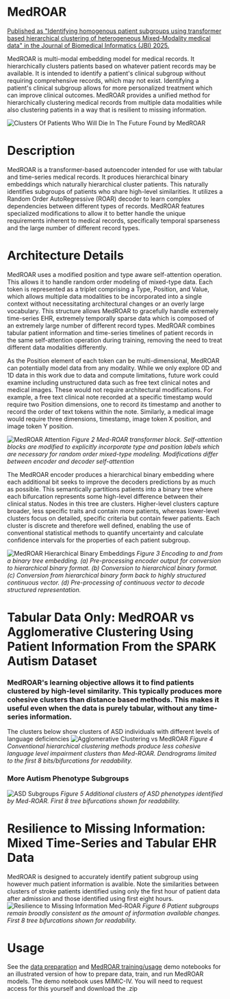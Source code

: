 # MedROAR

[Published as "Identifying homogenous patient subgroups using transformer based hierarchical clustering of heterogeneous Mixed-Modality medical data" in the Journal of Biomedical Informatics (JBI) 2025.](https://doi.org/10.1016/j.jbi.2025.104878)

MedROAR is multi-modal embedding model for medical records. It hierarchically clusters patients based on whatever patient records may be available. It is intended to identify a patient's clinical subgroup without requiring comprehensive records, which may not exist. Identifying a patient's clinical subgroup allows for more personalized treatment which can improve clinical outcomes. MedROAR provides a unified method for hierarchically clustering medical records from multiple data modalities while also clustering patients in a way that is resilient to missing information.

![Clusters Of Patients Who Will Die In The Future Found by MedROAR](resources/cluster.png)

# Description
MedROAR is a transformer-based autoencoder intended for use with tabular and time-series medical records. It produces hierarchical binary embeddings which naturally hierarchical cluster patients. This naturally identifies subgroups of patients who share high-level similarities. It utilizes a Random Order AutoRegressive (ROAR) decoder to learn complex dependencies between different types of records. MedROAR features specialized modifications to allow it to better handle the unique requirements inherent to medical records, specifically temporal sparseness and the large number of different record types.

# Architecture Details
MedROAR uses a modified position and type aware self-attention operation. This allows it to handle random order modeling of mixed-type data. Each token is represented as a triplet comprising a Type, Position, and Value, which allows multiple data modalities to be incorporated into a single context without necessitating architectural changes or an overly large vocabulary. This structure allows MedROAR to gracefully handle extremely time-series EHR, extremely temporally sparse data which is composed of an extremely large number of different record types. MedROAR combines tabular patient information and time-series timelines of patient records in the same self-attention operation during training, removing the need to treat different data modalities differently. 

As the Position element of each token can be multi-dimensional, MedROAR can potentially model data from any modality. While we only explore 0D and 1D data in this work due to data and compute limitations, future work could examine including unstructured data such as free text clinical notes and medical images. These would not require architectural modifications. For example, a free text clinical note recorded at a specific timestamp would require two Position dimensions, one to record its timestamp and another to record the order of text tokens within the note. Similarly, a medical image would require three dimensions, timestamp, image token X position, and image token Y position.

![MedROAR Attention](resources/figure_2_attention.png)
_Figure 2 Med-ROAR transformer block. Self-attention blocks are modified to explicitly incorporate type and position labels which are necessary for random order mixed-type modeling. Modifications differ between encoder and decoder self-attention_

The MedROAR encoder produces a hierarchical binary embedding where each additional bit seeks to improve the decoders predictions by as much as possible. This semantically partitions patients into a binary tree where each bifurcation represents some high-level difference between their clinical status. Nodes in this tree are clusters. Higher-level clusters capture broader, less specific traits and contain more patients, whereas lower-level clusters focus on detailed, specific criteria but contain fewer patients. Each cluster is discrete and therefore well defined, enabling the use of conventional statistical methods to quantify uncertainty and calculate confidence intervals for the properties of each patient subgroup.

![MedROAR Hierarchical Binary Embeddings](resources/figure_3_translation.png)
_Figure 3 Encoding to and from a binary tree embedding. (a) Pre-processing encoder output for conversion to hierarchical binary format. (b) Conversion to hierarchical binary format. (c) Conversion from hierarchical binary form back to highly structured continuous vector. (d) Pre-processing of continuous vector to decode structured representation._

# Tabular Data Only: MedROAR vs Agglomerative Clustering Using Patient Information From the SPARK Autism Dataset
### MedROAR's learning objective allows it to find patients clustered by high-level similarity. This typically produces more cohesive clusters than distance based methods. This makes it useful even when the data is purely tabular, without any time-series information.
The clusters below show clusters of ASD individuals with different levels of language deficiencies 
![Agglomerative Clustering vs MedROAR](resources/figure_4_language.png)
_Figure 4 Conventional hierarchical clustering methods produce less cohesive language level impairment clusters than Med-ROAR. Dendrograms limited to the first 8 bits/bifurcations for readability._

### More Autism Phenotype Subgroups
![ASD Subgroups](resources/figure_5_asd_clusters.png)
_Figure 5 Additional clusters of ASD phenotypes identified by Med-ROAR. First 8 tree bifurcations shown for readability._

# Resilience to Missing Information: Mixed Time-Series and Tabular EHR Data
MedROAR is designed to accurately identify patient subgroup using however much patient information is avalible. Note the similarities between clusters of stroke patients identified using only the first hour of patient data after admission and those identified using first eight hours.
![Resilience to Missing Information Med-ROAR](resources/figure_6_missing_information.png)
_Figure 6 Patient subgroups remain broadly consistent as the amount of information available changes. First 8 tree bifurcations shown for readability._

# Usage
See the [data preparation](data_prepare.ipynb) and [MedROAR training/usage](MedROAR_demo.ipynb) demo notebooks for an illustrated version of how to prepare data, train, and run MedROAR models. The demo notebook uses MIMIC-IV. You will need to request access for this yourself and download the .zip
